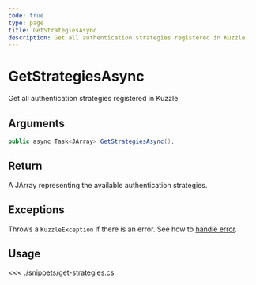 ```yaml
---
code: true
type: page
title: GetStrategiesAsync
description: Get all authentication strategies registered in Kuzzle.
---
```


# GetStrategiesAsync

Get all authentication strategies registered in Kuzzle.

## Arguments

```csharp
public async Task<JArray> GetStrategiesAsync();
```

## Return

A JArray representing the available authentication strategies.

## Exceptions

Throws a `KuzzleException` if there is an error. See how to [handle error](/sdk/csharp/1/essentials/error-handling).

## Usage

<<< ./snippets/get-strategies.cs

